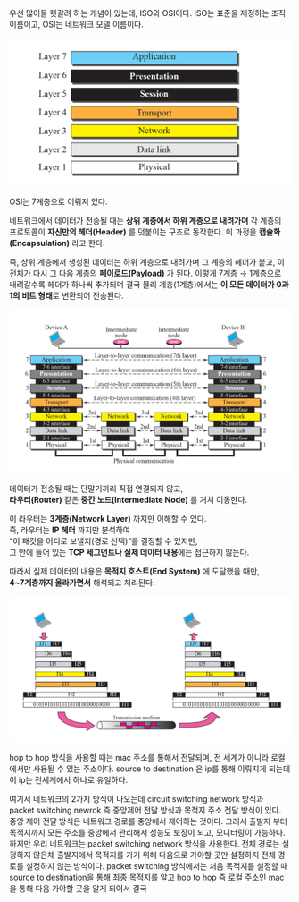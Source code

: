 
우선 많이들 헷갈려 하는 개념이 있는데, ISO와 OSI이다. ISO는 표준을 제정하는 조직 이름이고, OSI는 네트워크 모델 이름이다.

![](../images/Pasted%20image%2020251016175351.png)

OSI는 7계층으로 이뤄져 있다. 

네트워크에서 데이터가 전송될 때는 **상위 계층에서 하위 계층으로 내려가며** 각 계층의 프로토콜이 **자신만의 헤더(Header)** 를 덧붙이는 구조로 동작한다. 이 과정을 **캡슐화(Encapsulation)** 라고 한다.

즉, 상위 계층에서 생성된 데이터는 하위 계층으로 내려가며 그 계층의 헤더가 붙고, 이 전체가 다시 그 다음 계층의 **페이로드(Payload)** 가 된다. 이렇게 7계층 → 1계층으로 내려갈수록 헤더가 하나씩 추가되며 결국 물리 계층(1계층)에서는 **이 모든 데이터가 0과 1의 비트 형태**로 변환되어 전송된다.


![](../images/Pasted%20image%2020251016175938.png)

데이터가 전송될 때는 단말기끼리 직접 연결되지 않고,  
**라우터(Router)** 같은 **중간 노드(Intermediate Node)** 를 거쳐 이동한다.

이 라우터는 **3계층(Network Layer)** 까지만 이해할 수 있다.  
즉, 라우터는 **IP 헤더** 까지만 분석하여  
“이 패킷을 어디로 보낼지(경로 선택)”를 결정할 수 있지만,  
그 안에 들어 있는 **TCP 세그먼트나 실제 데이터 내용**에는 접근하지 않는다.

따라서 실제 데이터의 내용은 **목적지 호스트(End System)** 에 도달했을 때만,  
**4~7계층까지 올라가면서** 해석되고 처리된다.

![](../images/Pasted%20image%2020251016175506.png)

hop to hop 방식을 사용할 때는 mac 주소를 통해서 전달되며, 전 세계가 아니라 로컬에서만 사용될 수 있는 주소이다. source to destination 은 ip를 통해 이뤄지게 되는데 이 ip는 전세계에서 하나로 유일하다.

여기서 네트워크의 2가지 방식이 나오는데 circuit switching network 방식과 packet switching newrok 즉 중앙제어 전달 방식과 목적지 주소 전달 방식이 있다. 중앙 제어 전달 방식은 네트워크 경로를 중앙에서 제어하는 것이다. 그래서 출발지 부터 목적지까지 모든 주소를 중앙에서 관리해서 성능도 보장이 되고, 모니터링이 가능하다. 하지만 우리 네트워크는 packet switching network 방식을 사용한다. 전체 경로는 설정하지 않은체 출발지에서 목적지를 가기 위해 다음으로 가야할 곳만 설정하지 전체 경로를 설정하지 않는 방식이다. packet switching 방식에서는 처음 목적지를 설정할 때 source to destination을 통해 최종 목적지를 알고 hop to hop 즉 로컬 주소인 mac을 통해 다음 가야할 곳을 알게 되어서 결국